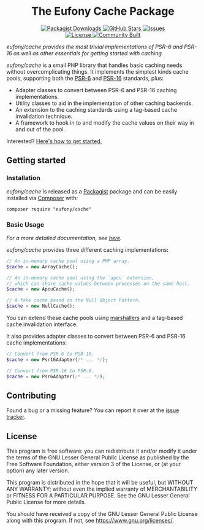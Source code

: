 <h1 align="center">The Eufony Cache Package</h1>

<p align="center">
    <a href="https://packagist.org/packages/eufony/cache">
        <img alt="Packagist Downloads" src="https://img.shields.io/packagist/dt/eufony/cache?label=Packagist%20Downloads">
    </a>
    <a href="https://github.com/eufony/cache">
        <img alt="GitHub Stars" src="https://img.shields.io/github/stars/eufony/cache?label=GitHub%20Stars">
    </a>
    <a href="https://github.com/eufony/cache/issues">
        <img alt="Issues" src="https://img.shields.io/github/issues/eufony/cache/open?label=Issues">
    </a>
    <br>
    <a href="https://github.com/eufony/cache#license">
        <img alt="License" src="https://img.shields.io/github/license/eufony/cache?label=License">
    </a>
    <a href="https://github.com/eufony/cache#contributing">
        <img alt="Community Built" src="https://img.shields.io/badge/Made%20with-%E2%9D%A4-red">
    </a>
</p>

*eufony/cache provides the most trivial implementations of PSR-6 and PSR-16 as well as other essentials for getting
started with caching.*

*eufony/cache* is a small PHP library that handles basic caching needs without overcomplicating things. It implements
the simplest kinds cache pools, supporting both the [PSR-6](https://www.php-fig.org/psr/psr-6/)
and [PSR-16](https://www.php-fig.org/psr/psr-16/) standards, plus:

- Adapter classes to convert between PSR-6 and PSR-16 caching implementations.
- Utility classes to aid in the implementation of other caching backends.
- An extension to the caching standards using a tag-based cache invalidation technique.
- A framework to hook in to and modify the cache values on their way in and out of the pool.

Interested? [Here's how to get started.](#getting-started)

## Getting started

### Installation

*eufony/cache* is released as a [Packagist](https://packagist.org/) package and can be easily installed
via [Composer](https://getcomposer.org/) with:

    composer require "eufony/cache"

### Basic Usage

*For a more detailed documentation, see [here](docs).*

*eufony/cache* provides three different caching implementations:

```php
// An in-memory cache pool using a PHP array.
$cache = new ArrayCache();

// An in-memory cache pool using the `apcu` extension,
// which can share cache values between processes on the same host.
$cache = new ApcuCache();

// A fake cache based on the Null Object Pattern.
$cache = new NullCache();
```

You can extend these cache pools using [marshallers](https://github.com/eufony/marshaller) and a tag-based cache
invalidation interface.

It also provides adapter classes to convert between PSR-6 and PSR-16 cache implementations:

```php
// Convert from PSR-6 to PSR-16.
$cache = new Psr16Adapter(/* ... */);

// Convert from PSR-16 to PSR-6.
$cache = new Psr6Adapter(/* ... */);
```

## Contributing

Found a bug or a missing feature? You can report it over at the [issue tracker](https://github.com/eufony/cache/issues).

## License

This program is free software: you can redistribute it and/or modify it under the terms of the GNU Lesser General Public
License as published by the Free Software Foundation, either version 3 of the License, or (at your option) any later
version.

This program is distributed in the hope that it will be useful, but WITHOUT ANY WARRANTY; without even the implied
warranty of MERCHANTABILITY or FITNESS FOR A PARTICULAR PURPOSE. See the GNU Lesser General Public License for more
details.

You should have received a copy of the GNU Lesser General Public License along with this program. If not,
see <https://www.gnu.org/licenses/>.

